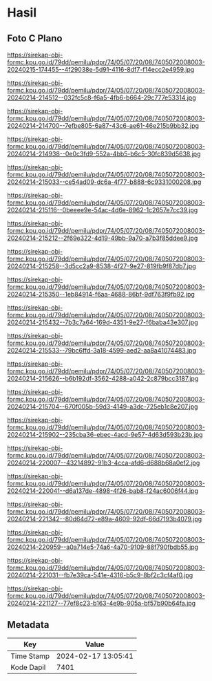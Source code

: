 # Hasil

## Foto C Plano

https://sirekap-obj-formc.kpu.go.id/79dd/pemilu/pdpr/74/05/07/20/08/7405072008003-20240215-174455--4f29038e-5d91-4116-8df7-f14ecc2e4959.jpg

https://sirekap-obj-formc.kpu.go.id/79dd/pemilu/pdpr/74/05/07/20/08/7405072008003-20240214-214512--032fc5c8-f6a5-4fb6-b664-29c777e53314.jpg

https://sirekap-obj-formc.kpu.go.id/79dd/pemilu/pdpr/74/05/07/20/08/7405072008003-20240214-214700--7efbe805-6a87-43c6-ae61-46e215b9bb32.jpg

https://sirekap-obj-formc.kpu.go.id/79dd/pemilu/pdpr/74/05/07/20/08/7405072008003-20240214-214938--0e0c3fd9-552a-4bb5-b6c5-30fc839d5638.jpg

https://sirekap-obj-formc.kpu.go.id/79dd/pemilu/pdpr/74/05/07/20/08/7405072008003-20240214-215033--ce54ad09-dc6a-4f77-b888-6c9331000208.jpg

https://sirekap-obj-formc.kpu.go.id/79dd/pemilu/pdpr/74/05/07/20/08/7405072008003-20240214-215116--0beeee9e-54ac-4d6e-8962-1c2657e7cc39.jpg

https://sirekap-obj-formc.kpu.go.id/79dd/pemilu/pdpr/74/05/07/20/08/7405072008003-20240214-215212--2f69e322-4d19-49bb-9a70-a7b3f85ddee9.jpg

https://sirekap-obj-formc.kpu.go.id/79dd/pemilu/pdpr/74/05/07/20/08/7405072008003-20240214-215258--3d5cc2a9-8538-4f27-9e27-819fb9f87db7.jpg

https://sirekap-obj-formc.kpu.go.id/79dd/pemilu/pdpr/74/05/07/20/08/7405072008003-20240214-215350--1eb84914-f6aa-4688-86bf-9df763f9fb92.jpg

https://sirekap-obj-formc.kpu.go.id/79dd/pemilu/pdpr/74/05/07/20/08/7405072008003-20240214-215432--7b3c7a64-169d-4351-9e27-f6baba43e307.jpg

https://sirekap-obj-formc.kpu.go.id/79dd/pemilu/pdpr/74/05/07/20/08/7405072008003-20240214-215533--79bc6ffd-3a18-4599-aed2-aa8a41074483.jpg

https://sirekap-obj-formc.kpu.go.id/79dd/pemilu/pdpr/74/05/07/20/08/7405072008003-20240214-215626--b6b192df-3562-4288-a042-2c879bcc3187.jpg

https://sirekap-obj-formc.kpu.go.id/79dd/pemilu/pdpr/74/05/07/20/08/7405072008003-20240214-215704--670f005b-59d3-4149-a3dc-725eb1c8e207.jpg

https://sirekap-obj-formc.kpu.go.id/79dd/pemilu/pdpr/74/05/07/20/08/7405072008003-20240214-215902--235cba36-ebec-4acd-9e57-4d63d593b23b.jpg

https://sirekap-obj-formc.kpu.go.id/79dd/pemilu/pdpr/74/05/07/20/08/7405072008003-20240214-220007--43214892-91b3-4cca-afd6-d688b68a0ef2.jpg

https://sirekap-obj-formc.kpu.go.id/79dd/pemilu/pdpr/74/05/07/20/08/7405072008003-20240214-220041--d6a137de-4898-4f26-bab8-f24ac6006f44.jpg

https://sirekap-obj-formc.kpu.go.id/79dd/pemilu/pdpr/74/05/07/20/08/7405072008003-20240214-221342--80d64d72-e89a-4609-92df-66d7193b4079.jpg

https://sirekap-obj-formc.kpu.go.id/79dd/pemilu/pdpr/74/05/07/20/08/7405072008003-20240214-220959--a0a714e5-74a6-4a70-9109-88f790fbdb55.jpg

https://sirekap-obj-formc.kpu.go.id/79dd/pemilu/pdpr/74/05/07/20/08/7405072008003-20240214-221031--fb7e39ca-541e-4316-b5c9-8bf2c3cf4af0.jpg

https://sirekap-obj-formc.kpu.go.id/79dd/pemilu/pdpr/74/05/07/20/08/7405072008003-20240214-221127--77ef8c23-b163-4e9b-905a-bf57b90b64fa.jpg


## Metadata

| Key        | Value               |
| ---------- | ------------------- |
| Time Stamp | 2024-02-17 13:05:41 |
| Kode Dapil | 7401                |



